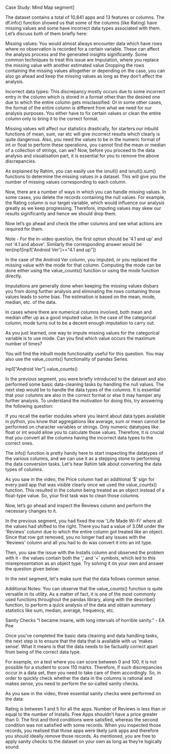 

Case Study: Mind Map segment]

The dataset contains a total of 10,841 apps and 13 features or columns. The df.info() function showed us that some of the columns (like Rating) have missing values and some have incorrect data types associated with them. Let’s discuss both of them briefly here:

Missing values: You would almost always encounter data which have rows where no observation is recorded for a certain variable. These can affect the analysis process and the generated insights significantly. Some common techniques to treat this issue are
Imputation, where you replace the missing value with another estimated value
Dropping the rows containing the missing values altogether
or depending on the case, you can also go ahead and keep the missing values as long as they don’t affect the analysis.
 

Incorrect data types: This discrepancy mostly occurs due to some incorrect entry in the column which is stored in a format other than the desired one due to which the entire column gets misclassified. Or in some other cases, the format of the entire column is different from what we need for our analysis purposes. You either have to fix certain values or clean the entire column only to bring it to the correct format.
 

Missing values will affect our statistics drastically, for starters our inbuild functions of mean, sum, var etc will give incorrect results which clearly is quite dangerous. Also, you need the values to be in the numeric format of int or float to perform these operations, you cannot find the mean or median of a collection of strings, can we? Now, before you proceed to the data analysis and visualisation part, it is essential for you to remove the above discrepancies.


As explained by Rahim, you can easily use the isnull() and isnull().sum() functions to determine the missing values in a dataset. This will give you the number of missing values corresponding to each column.

 

 Now, there are a number of ways in which you can handle missing values. In some cases, you delete the records containing the null values. For example, the Rating column is our target variable, which would influence our analysis greatly as we keep progressing. Therefore, imputing values may skew our results significantly and hence we should drop them. 

 

Now let’s go ahead and check the other columns and see what actions are required for them.


Note - For the in-video question, the first option should be '4.1 and up' and not '4.1 and above'. Similarly the corresponding answer would be len(inp1[inp1['Android Ver']=="4.1 and up"])

 

In the case of the Android Ver column, you imputed, or you replaced the missing value with the mode for that column. Computing the mode can be done either using the value_counts() function or using the mode function directly.

 

Imputations are generally done when keeping the missing values disbars you from doing further analysis and eliminating the rows containing those values leads to some bias. The estimation is based on the mean, mode, median, etc. of the data.

 

In cases where there are numerical columns involved, both mean and median offer up as a good imputed value. In the case of the categorical column, mode turns out to be a decent enough imputation to carry out.



As you just learned, one way to impute missing values for the categorical variable is to use mode. Can you find which value occurs the maximum number of times?

 

You will find the inbuilt mode functionality useful for this question. You may also use the value_counts() functionality of pandas Series.

inp1["Android Ver"].value_counts()


In the previous segment, you were briefly introduced to the dataset and also performed some basic data-cleaning tasks by handling the null values. The next step would be to handle the data types of the columns. It is essential that your columns are also in the correct format or else it may hamper any further analysis. To understand the motivation for doing this, try answering the following question:


If you recall the earlier modules where you learnt about data types available in python, you know that aggregations like average, sum or mean cannot be performed on character variables or strings. Only numeric datatypes like float or int would allow you to calculate those values. Therefore, it is crucial that you convert all the columns having the incorrect data types to the correct ones.

 

The info() function is pretty handy here to start inspecting the datatypes of the various columns, and we can use it as a stepping stone to performing the data conversion tasks. Let's hear Rahim talk about converting the data types of columns. 


As you saw in the video, the Price column had an additional ‘$’ sign for every paid app that was visible clearly once we used the value_counts() function. This resulted in the column being treated as an object instead of a float-type value. So, your first task was to clean those columns.

 

Now, let’s go ahead and inspect the Reviews column and perform the necessary changes to it.


In the previous segment, you had fixed the row 'Life Made Wi-Fi' where all the values had shifted to the right. There you had a value of 3.0M under the 'Reviews' column due to which the entire column got treated like an object. Since that row got removed, you no longer had any issues with the 'Reviews' column and all you had to do was convert it into an int type.

 

Then, you saw the issue with the Installs column and observed the problem with it - the values contain both the ‘,’ and ‘+’ symbols, which led to this misrepresentation as an object type. Try solving it on your own and answer the question given below:


In the next segment, let's make sure that the data follows common sense. 

Additional Notes:
You can observe that the value_counts() function is quite versatile in its utility. As a matter of fact, it is one of the most commonly used functions throughout the pandas library, along with the describe() function, to perform a quick analysis of the data and obtain summary statistics like sum, median, average, frequency, etc. 



Sanity Checks
“I became insane, with long intervals of horrible sanity.” - EA Poe

 

Once you’ve completed the basic data cleaning and data handling tasks, the next step is to ensure that the data that is available with us ‘makes sense’. What it means is that the data needs to be factually correct apart from being of the correct data type.

 

For example, on a test where you can score between 0 and 100, it is not possible for a student to score 110 marks. Therefore, if such discrepancies occur in a data set, then you need to take care of them accordingly. So, in order to quickly check whether the data in the columns is rational and makes sense, you need to perform the so-called sanity checks.


As you saw in the video, three essential sanity checks were performed on the data:

Rating is between 1 and 5 for all the apps.
Number of Reviews is less than or equal to the number of Installs.
Free Apps shouldn’t have a price greater than 0.
The first and third conditions were satisfied, whereas the second condition was not satisfied with some records. When you inspected those records, you realised that those apps were likely junk apps and therefore you should ideally remove those records. As mentioned, you are free to apply sanity checks to the dataset on your own as long as they’re logically sound. 



